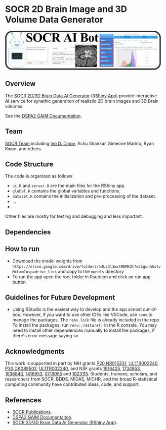 # SOCR 2D Brain Image and 3D Volume Data Generator

![SOCR AI Bot Image](images/SOCR_AI_Bot_Carousel.png)

## Overview 
The [SOCR 2D/3D Brain Data AI Generator (RShiny App)](https://rcompute.nursing.umich.edu/SOCR_ImgGenApp/) provide interactive AI service for synethic generaiton of realistic 2D brain images and 3D Brain volumes.

See the [DSPA2 GAIM Documentaiton](https://socr.umich.edu/DSPA2/DSPA2_notes/DSPA_Appendix_11_Foundational_Generative_AI_Models_GAIMs.html).

## Team

[SOCR Team](https://www.socr.umich.edu/people/) including [Ivo D. Dinov](https://umich.edu/~dinov), Achu Shankar, Simeone Marino, Ryan Kwon, and others.

## Code Structure

The code is organized as follows:
- `ui.R` and `server.R` are the main files for the RShiny app.
- `global.R` contains the global variables and functions.
- `dataset.R` contains the initialization and pre-processing of the dataset.
- ...
- 
Other files are mostly for testing and debugging and less important.
## Dependencies
## How to run
- Download the model weights from `https://drive.google.com/drive/folders/14Lz3l1mxtMEMKQlTwJIgunhSstvMrLxm?usp=drive_link` and copy to the `models` directory
- To run the app open the root folder in Rsutdion and click on run app button

## Guidelines for Future Development
- Using RStudio is the easiest way to develop and the app almost out-of-box. However, if you want to use other IDEs like VSCode, use `renv` to manage the packages. The `renv.lock` file is already included in the repo. To install the packages, run `renv::restore()` in the R console. You may need to install other dependencies manually to install the packages, if there's error message saying so.

## Acknowledgments

This work is supported in part by NIH grants [P20 NR015331](www.socr.umich.edu/CSCD), [UL1TR002240](https://projectreporter.nih.gov/project_info_description.cfm?aid=9491961&icde=39078316), [P30 DK089503](http://mmoc.med.umich.edu/), [UL1TR002240](https://www.michr.umich.edu), and NSF grants [1916425](http://midas.umich.edu/), [1734853](http://brain-life.org/), [1636840](http://neurosciencenetwork.org/), [1416953](http://distributome.org), [0716055](http://socr.umich.edu) and [1023115](http://distributome.org). Students, trainees, scholars, and researchers from SOCR, BDDS, MIDAS, MICHR, and the broad R-statistical computing community have contributed ideas, code, and support.

## References

* [SOCR Publications](https://www.socr.umich.edu/people/dinov/publications.html).
* [DSPA2 GAIM Documentaiton](https://socr.umich.edu/DSPA2/DSPA2_notes/DSPA_Appendix_11_Foundational_Generative_AI_Models_GAIMs.html).
* [SOCR 2D/3D Brain Data AI Generator (RShiny App)](https://rcompute.nursing.umich.edu/SOCR_ImgGenApp/).


